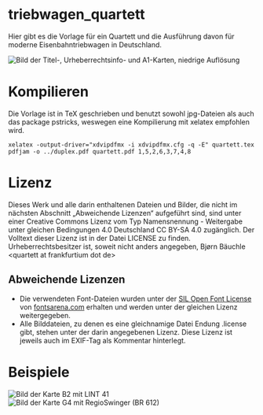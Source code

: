 # triebwagen_quartett

Hier gibt es die Vorlage für ein Quartett und die Ausführung davon für
moderne Eisenbahntriebwagen in Deutschland.

![Bild der Titel-, Urheberrechtsinfo- und A1-Karten, niedrige
Auflösung](for_readme/karten.png)

# Kompilieren

Die Vorlage ist in TeX geschrieben und benutzt sowohl jpg-Dateien als
auch das package pstricks, weswegen eine Kompilierung mit xelatex
empfohlen wird.

    xelatex -output-driver="xdvipdfmx -i xdvipdfmx.cfg -q -E" quartett.tex
    pdfjam -o ../duplex.pdf quartett.pdf 1,5,2,6,3,7,4,8

# Lizenz

Dieses Werk und alle darin enthaltenen Dateien und Bilder, die nicht im
nächsten Abschnitt „Abweichende Lizenzen“ aufgeführt sind, sind unter
einer Creative Commons Lizenz vom Typ Namensnennung - Weitergabe unter
gleichen Bedingungen 4.0 Deutschland CC BY-SA 4.0 zugänglich. Der
Volltext dieser Lizenz ist in der Datei LICENSE zu finden.
Urheberrechtsbesitzer ist, soweit nicht anders angegeben, Bjørn Bäuchle
&lt;quartett at frankfurtium dot de&gt;

## Abweichende Lizenzen

- Die verwendeten Font-Dateien wurden unter der [SIL Open Font
  License](https://scripts.sil.org/cms/scripts/page.php?site_id=nrsi&id=OFL)
  von
  [fontsarena.com](https://fontsarena.com/blog/free-din-font-and-alternatives/)
  erhalten und werden unter der gleichen Lizenz weitergegeben.
- Alle Bilddateien, zu denen es eine gleichnamige Datei Endung .license
  gibt, stehen unter der darin angegebenen Lizenz. Diese Lizenz ist
  jeweils auch im EXIF-Tag als Kommentar hinterlegt.

# Beispiele

![Bild der Karte B2 mit LINT 41](for_readme/karte-b2.png)
![Bild der Karte G4 mit RegioSwinger (BR 612)](for_readme/karte-g4.png)
